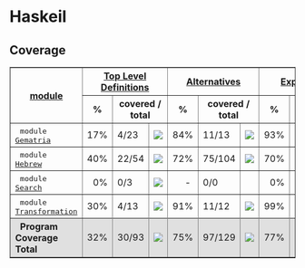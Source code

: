 # Haskeil
## Coverage
<html><head><meta http-equiv="Content-Type" content="text/html; charset=UTF-8">
</head><body><table class="dashboard" width="100%" border=1>
<tr><th rowspan=2><a href="https://htmlpreview.github.io/?https://github.com/dvulakh/haskeil/blob/main/coverage/hpc_index.html">module</a></th><th colspan=3><a href="https://htmlpreview.github.io/?https://github.com/dvulakh/haskeil/blob/main/coverage/hpc_index_fun.html">Top Level Definitions</a></th><th colspan=3><a href="https://htmlpreview.github.io/?https://github.com/dvulakh/haskeil/blob/main/coverage/hpc_index_alt.html">Alternatives</a></th><th colspan=3><a href="https://htmlpreview.github.io/?https://github.com/dvulakh/haskeil/blob/main/coverage/hpc_index_exp.html">Expressions</a></th></tr><tr><th>%</th><th colspan=2>covered / total</th><th>%</th><th colspan=2>covered / total</th><th>%</th><th colspan=2>covered / total</th></tr><tr>
<td>&nbsp;&nbsp;<tt>module <a href="https://htmlpreview.github.io/?https://github.com/dvulakh/haskeil/blob/main/coverage/Gematria.hs.html">Gematria</a></tt></td>
<td align="right">17%</td><td>4/23</td><td width=100><img src="https://progress-bar.dev/17"></td><td align="right">84%</td><td>11/13</td><td width=100><img src="https://progress-bar.dev/84"></td><td align="right">93%</td><td>94/101</td><td width=100><img src="https://progress-bar.dev/93"></td></tr>
<tr>
<td>&nbsp;&nbsp;<tt>module <a href="https://htmlpreview.github.io/?https://github.com/dvulakh/haskeil/blob/main/coverage/Hebrew.hs.html">Hebrew</a></tt></td>
<td align="right">40%</td><td>22/54</td><td width=100><img src="https://progress-bar.dev/40"></td><td align="right">72%</td><td>75/104</td><td width=100><img src="https://progress-bar.dev/72"></td><td align="right">70%</td><td>156/221</td><td width=100><img src="https://progress-bar.dev/70"></td></tr>
<tr>
<td>&nbsp;&nbsp;<tt>module <a href="https://htmlpreview.github.io/?https://github.com/dvulakh/haskeil/blob/main/coverage/Search.hs.html">Search</a></tt></td>
<td align="right">0%</td><td>0/3</td><td width=100><img src="https://progress-bar.dev/0"></td><td align="right">-&nbsp;</td><td>0/0</td><td width=100>&nbsp;</td><td align="right">0%</td><td>0/33</td><td width=100><img src="https://progress-bar.dev/0"></td></tr>
<tr>
<td>&nbsp;&nbsp;<tt>module <a href="https://htmlpreview.github.io/?https://github.com/dvulakh/haskeil/blob/main/coverage/Transformation.hs.html">Transformation</a></tt></td>
<td align="right">30%</td><td>4/13</td><td width=100><img src="https://progress-bar.dev/30"></td><td align="right">91%</td><td>11/12</td><td width=100><img src="https://progress-bar.dev/91"></td><td align="right">99%</td><td>117/118</td><td width=100><img src="https://progress-bar.dev/99"></td></tr>
<tr></tr><tr style="background: #e0e0e0">
<th align=left>&nbsp;&nbsp;Program Coverage Total</tt></th>
<td align="right">32%</td><td>30/93</td><td width=100><img src="https://progress-bar.dev/32"></td><td align="right">75%</td><td>97/129</td><td width=100><img src="https://progress-bar.dev/75"></td><td align="right">77%</td><td>367/473</td><td width=100><img src="https://progress-bar.dev/77"></td></tr>
</table></body></html>
